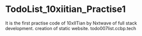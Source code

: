 # TodoList_10xiitian_Practise1
It is the first practise code of 10xIITian by Nxtwave of full stack development.
creation of static website.
todo007list.ccbp.tech
